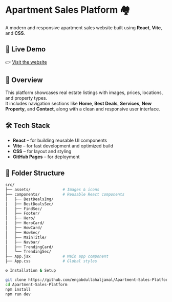 # Apartment Sales Platform 🏘️

A modern and responsive apartment sales website built using **React**, **Vite**, and **CSS**.

## 🔗 Live Demo  
👉 [Visit the website](https://engabdullahaljamal.github.io/Apartment-Sales-Platform/)

## 📌 Overview

This platform showcases real estate listings with images, prices, locations, and property types.  
It includes navigation sections like **Home**, **Best Deals**, **Services**, **New Property**, and **Contact**, along with a clean and responsive user interface.

## 🛠️ Tech Stack

- **React** – for building reusable UI components  
- **Vite** – for fast development and optimized build  
- **CSS** – for layout and styling  
- **GitHub Pages** – for deployment

## 📁 Folder Structure

```bash
src/
├── assets/              # Images & icons
├── components/          # Reusable React components
│   ├── BestDealsImg/
│   ├── BestDealsSec/
│   ├── FindSec/
│   ├── Footer/
│   ├── Hero/
│   ├── HeroCard/
│   ├── HowCard/
│   ├── HowSec/
│   ├── MainTitle/
│   ├── Navbar/
│   ├── TrendingCard/
│   └── TrendingSec/
├── App.jsx              # Main app component
├── App.css              # Global styles

⚙️ Installation & Setup

git clone https://github.com/engabdullahaljamal/Apartment-Sales-Platform.git
cd Apartment-Sales-Platform
npm install
npm run dev
